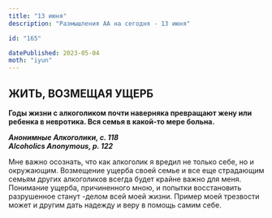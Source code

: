 ```yaml
---
title: "13 июня"
description: "Размышления АА на сегодня - 13 июня"

id: "165"

datePublished: 2023-05-04
moth: "iyun"
---
```


## ЖИТЬ, ВОЗМЕЩАЯ УЩЕРБ

**Годы жизни с алкоголиком почти наверняка превращают жену или ребенка в
невротика. Вся семья в какой-то мере больна.**

**_Анонимные Алкоголики, с. 118  
Alcoholics Anonymous, p. 122_**

Мне важно осознать, что как алкоголик я вредил не только себе, но и
окружающим. Возмещение ущерба своей семье и все еще страдающим семьям других
алкоголиков всегда будет крайне важно для меня. Понимание ущерба, причиненного
мною, и попытки восстановить разрушенное станут -делом всей моей жизни. Пример
моей трезвости может и другим дать надежду и веру в помощь самим себе.
